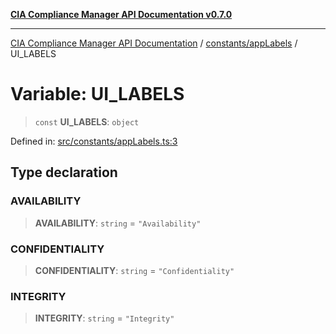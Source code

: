 [**CIA Compliance Manager API Documentation v0.7.0**](../../../README.md)

***

[CIA Compliance Manager API Documentation](../../../modules.md) / [constants/appLabels](../README.md) / UI\_LABELS

# Variable: UI\_LABELS

> `const` **UI\_LABELS**: `object`

Defined in: [src/constants/appLabels.ts:3](https://github.com/Hack23/cia-compliance-manager/blob/a904e43458f81faf7066f9da9fc149cc9f6e236d/src/constants/appLabels.ts#L3)

## Type declaration

### AVAILABILITY

> **AVAILABILITY**: `string` = `"Availability"`

### CONFIDENTIALITY

> **CONFIDENTIALITY**: `string` = `"Confidentiality"`

### INTEGRITY

> **INTEGRITY**: `string` = `"Integrity"`

